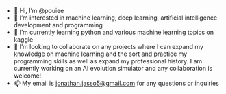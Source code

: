 - 👋 Hi, I’m @pouiee
- 👀 I’m interested in machine learning, deep learning, artificial intelligence development and programming
- 🌱 I’m currently learning python and various machine learning topics on kaggle
- 💞️ I’m looking to collaborate on any projects where I can expand my knowledge on machine learning and the sort and practice my programming skills as well as expand my professional history. I am currently working on an AI evolution simulator and any collaboration is welcome!
- 📫 My email is jonathan.jasso5@gmail.com for any questions or inquiries

